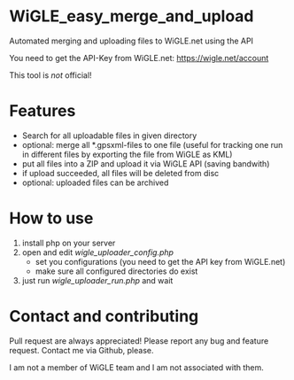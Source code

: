 # WiGLE_easy_merge_and_upload
Automated merging and uploading files to WiGLE.net using the API

You need to get the API-Key from WiGLE.net: https://wigle.net/account

This tool is _not_ official!

# Features
+ Search for all uploadable files in given directory
+ optional: merge all *.gpsxml-files to one file (useful for tracking one run in different files by exporting the file from WiGLE as KML)
+ put all files into a ZIP and upload it via WiGLE API (saving bandwith)
+ if upload succeeded, all files will be deleted from disc
+ optional: uploaded files can be archived

# How to use

1. install php on your server
2. open and edit _wigle_uploader_config.php_
    * set you configurations (you need to get the API key from WiGLE.net)
    * make sure all configured directories do exist
3. just run _wigle_uploader_run.php_ and wait

# Contact and contributing
Pull request are always appreciated!
Please report any bug and feature request.
Contact me via Github, please.

I am not a member of WiGLE team and I am not associated with them.
